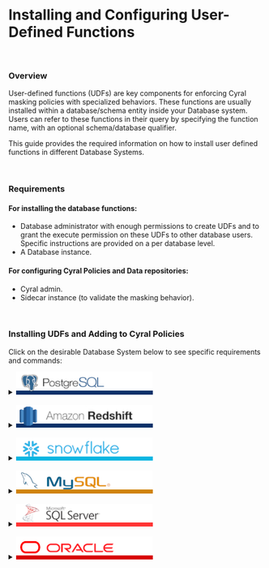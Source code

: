 # Installing and Configuring User-Defined Functions


<br>

### Overview

User-defined functions (UDFs) are key components for enforcing Cyral masking policies with specialized behaviors. These functions are usually installed within a database/schema entity inside your Database system. Users can refer to these functions in their query by specifying the function name, with an optional schema/database qualifier. 

This guide provides the required information on how to install user defined functions in different Database Systems.


<br>

### Requirements

#### For installing the database functions:
* Database administrator with enough permissions to create UDFs and to grant the execute permission on these UDFs to other database users. Specific instructions are provided on a per database level.
* A Database instance.
#### For configuring Cyral Policies and Data repositories:
* Cyral admin.
* Sidecar instance (to validate the masking behavior).


<br>

### Installing UDFs and Adding to Cyral Policies

Click on the desirable Database System below to see specific requirements and commands:

<details>
  <summary>
    <picture><img src="../.github/imgs/databases/postgresql-name.png" alt="PostgreSQL" height="45"></picture>
  </summary>



  #### Required permissions for installing UDFs
  The database user used to install the UDFs needs the following privileges:
  * `CREATE SCHEMA` on the target database.
    * [Command reference.](https://www.postgresql.org/docs/current/sql-createschema.html)
  * `GRANT`, to allow grant usage to different users. 
    * [Command reference.](https://www.postgresql.org/docs/current/sql-grant.html)

  #### Install script

```sql
# 1. Create a new (optional) schema for storing the desired UDFs:

CREATE SCHEMA IF NOT EXISTS cyral;


# 2. Create the new function in the target schema:

CREATE OR REPLACE FUNCTION cyral.mask_string(input_string text)
RETURNS text AS
$$
DECLARE
    masked_string text := '';
    i integer := 1;
BEGIN
    -- Iterate through each character of the input string and replace with '*'
    WHILE i <= length(input_string) LOOP
        masked_string := masked_string || '*';
        i := i + 1;
    END LOOP;
    
    -- Return the masked string
    RETURN masked_string;
END;
$$
LANGUAGE PLPGSQL;


# 3. Grant the execution privilege to everyone, through the PUBLIC role

GRANT EXECUTE ON FUNCTION cyral.mask_string(text) TO PUBLIC;
```

The above script can be saved to a file, e.g. `example-udf-postgresql.sql`, and can be copied as is and executed in your application of choice. In `psql`, it can be installed with the following command: <br>

`psql -h ${SIDECAR_HOST} -p 5432 -d ${DATABASE} -U ${USER} -f ./example-udf-postgresql.sql`

where: <br>
    - `SIDECAR_HOST` points to the sidecar being used to protect your PostgreSQL database. <br>
    - `DATABASE` refers to the underlying database entity, which contains a collection of schemas and tables. <br>
    - `USER` is the specific database user, which has the the required permissions to executed the above SQL commands. <br>


#### Notes
 1. The above script creates a new optional schema, named `cyral`. Any other schema could be used, however we recommend reading the section on [target schemas and impacts on Cyral Policies](#add-section) for a complete understanding on how the schema name impacts on how you refer to UDFs in policies.

 2. Above we have a simplistic UDF example that receives a column entry of type `text` and returns another `text` value with all characters of the input columns replaced by `*`.
    **For a list of real-world example UDFs, please refer to: [masking-examples](../masking-examples)**. <br>


 3. PostgreSQL does not easily allow cross-database references. As a result, user-defined functions **must be individually installed** in each database where you want to use them.




#### Testing the UDF directly
We can easily test the newly created UDF by connecting to the database with your favorite application and executing the following queries:
```SQL
# Retrieving data without masking
finance=> SELECT name from CompBandTable LIMIT 3;
  name   
---------
 James
 Sophie
 Sylvester
(3 rows)
```

and <br>
```SQL
# Retrieving data masked with the newly installed UDF
finance=> SELECT cyral.mask_string(name) from CompBandTable LIMIT 3;
 mask_string 
-------------
 *****
 ******
 *********
(3 rows)

```


#### Testing the UDF with Cyral Policies

Here we assume the following:
  * A PostgreSQL data repository was already created in the Control Plane / Management Console.
  * The data repository has the masking policy enforcement option enabled.
  * The data repository has the appropriate Data Labels already configured.
  * The data repository is accessible through a sidecar.

If the above pre-conditions are not met, or your need further help in configuring them, please refer to:<br>
* Cyral Docs :arrow_right: [Track repositories](https://cyral.com/docs/manage-repositories/repo-track).
* Cyral Docs :arrow_right: [Data Mapping](https://cyral.com/docs/policy/datamap).
* Cyral Docs :arrow_right: [Turning on masking for a repository](https://cyral.com/docs/using-cyral/masking/#turn-on-masking-for-the-repository-in-cyral).
* Cyral Docs :arrow_right: [Binding a repository to a sidecar](https://cyral.com/docs/sidecars/sidecar-bind-repo).

##### Example Global Policy that refers to the custom function

```yaml
data:
  - NAMES
rules:
  - reads:
      - data:
          - custom:cyral.mask_string(NAMES)
        rows: any
        severity: low
```

when the UDF is installed inside the [pre-defined schema names](#to-add), the schema prefix can be omitted in the policy definition, leading to the following alternative policy:

```yaml
data:
  - NAMES
rules:
  - reads:
      - data:
          - custom:mask_string(NAMES)
        rows: any
        severity: low
```

##### Connecting and retrieving data
```sql
# Every query that retrieves the contents of the field `name` will have the result payload masked
#
# Note that the end-user is not expected to type the UDF name in their queries, and in fact, they
# are not even expected to be aware that such UDF exists.
finance=> SELECT name from CompBandTable LIMIT 3;
 mask_string 
-------------
 *****
 ******
 *********
(3 rows)
```

  ---
</details>
<br>




<details>
  <summary>
     <picture><img src="../.github/imgs/databases/redshift-name.png" alt="Redshift" height="45"></picture>
  </summary>

```
    TODO
```

  ---
</details>
<br>



<details>
  <summary>
     <picture><img src="../.github/imgs/databases/snowflake-name.png" alt="Snowflake" height="45"></picture>
  </summary>


  #### Required permissions for installing UDFs
  The database user used to install the UDFs needs the following privileges:
  * `CREATE DATABASE` on the target database.
    * [Command reference.](https://docs.snowflake.com/en/sql-reference/sql/create-database)
  * `CREATE SCHEMA` on the target database.
    * [Command reference.](https://docs.snowflake.com/en/sql-reference/sql/create-schema)
  * `GRANT`, to allow grant usage to different users. 
    * [Command reference.](https://docs.snowflake.com/en/sql-reference/sql/grant-privilege)

  #### Install script

```sql
// 1. Create a new (optional) database for storing all your UDFs for custom masking
CREATE DATABASE IF NOT EXISTS cyral;

// 2. Allow everyone to access the new database
GRANT USAGE ON DATABASE cyral TO PUBLIC;

// 3. Create a new schema for holding the UDFs
CREATE SCHEMA IF NOT EXISTS cyral.cyral;

// 4. Allow everyone to access the new schema
GRANT USAGE ON SCHEMA cyral.cyral TO PUBLIC;

// 5. Create the new function in the target schema
CREATE OR REPLACE FUNCTION cyral.cyral.MASK_STRING(INPUT_STRING STRING)
  RETURNS STRING
  LANGUAGE JAVASCRIPT
AS
$$
function maskString(inputString) {
    var maskedString = '';
    for (var i = 0; i < inputString.length; i++) {
        maskedString += '*';
    }
    return maskedString;
}

return maskString(INPUT_STRING);
$$;


// 6. Grant the execution privilege to everyone, through the PUBLIC role
GRANT USAGE ON FUNCTION cyral.cyral.MASK_STRING(STRING) TO PUBLIC;

```

The above script can be saved to a file, e.g. `example-udf-snowflake.sql`, and can be copied as is and executed in your application of choice. In `snowsql`, it can be installed with the following command: <br>

`snowsql -a ${SNOWFLAKE_ACCOUNT} -u ${USER} -h ${SIDECAR_ENDPOINT} -p 443 -w ${WAREHOUSE} -f  ./example-udf-snowflake.sql`

where: <br>
    - `SNOWFLAKE_ACCOUNT` refers to the snowflake account ID. <br>
    - `SIDECAR_HOST` points to the sidecar being used to protect your Snowflake instance. <br>
    - `DATABASE` refers to the underlying database entity, which contains a collection of schemas and tables. <br>
    - `USER` is the specific database user, which has the the required permissions to executed the above SQL commands. <br>
    - `WAREHOUSE` is the Snowflake Warehouse to be used. <br>


#### Notes
 1. The above script creates new optional database and schema, both named `cyral`. Any other database and schema could be used, however we recommend reading the section on [target schemas and impacts on Cyral Policies](#add-section) for a complete understanding on how the database and schema name impacts on how you refer to UDFs in policies.

 2. Above we have a simplistic UDF example that receives a column entry of type `string` and returns another `string` value with all characters of the input columns replaced by `*`.
    **For a list of real-world example UDFs, please refer to: [masking-examples](../masking-examples)**. <br>


 3. Snowflake supports cross-database references. As a result, user-defined functions can be created once and shared across all your available databases.




#### Testing the UDF directly
We can easily test the newly created UDF by connecting to the database with your favorite application and executing the following queries:
```SQL
# Retrieving data without masking
COMPUTE_WH@PLAYGROUND.FINANCE> SELECT CARD_FAMILY FROM CARDS LIMIT 2;
+-------------+                                                                 
| CARD_FAMILY |
|-------------|
| Gold        |
| Platinum    |
+-------------+
2 Row(s) produced. Time Elapsed: 0.253s

```

and <br>
```SQL
# Retrieving data masked with the newly installed UDF
COMPUTE_WH@PLAYGROUND.FINANCE> SELECT CYRAL.CYRAL.MASK_STRING(CARD_FAMILY) FROM CARDS LIMIT 2;
+--------------------------------------+                                        
| CYRAL.CYRAL.MASK_STRING(CARD_FAMILY) |
|--------------------------------------|
| ****                                 |
| ********                             |
+--------------------------------------+
2 Row(s) produced. Time Elapsed: 0.854s

```


#### Testing the UDF with Cyral Policies

Here we assume the following:
  * A PostgreSQL data repository was already created in the Control Plane / Management Console.
  * The data repository has the masking policy enforcement option enabled.
  * The data repository has the appropriate Data Labels already configured.
  * The data repository is accessible through a sidecar.

If the above pre-conditions are not met, or your need further help in configuring them, please refer to:<br>
* Cyral Docs :arrow_right: [Track repositories](https://cyral.com/docs/manage-repositories/repo-track).
* Cyral Docs :arrow_right: [Data Mapping](https://cyral.com/docs/policy/datamap).
* Cyral Docs :arrow_right: [Turning on masking for a repository](https://cyral.com/docs/using-cyral/masking/#turn-on-masking-for-the-repository-in-cyral).
* Cyral Docs :arrow_right: [Binding a repository to a sidecar](https://cyral.com/docs/sidecars/sidecar-bind-repo).

##### Example Global Policy that refers to the custom function

```yaml
data:
  - CARD_FAMILY
rules:
  - reads:
      - data:
          - custom:cyral.cyral.mask_string(CARD_FAMILY)
        rows: any
        severity: low
```

when the UDF is installed inside the [pre-defined schema names](#to-add), the schema prefix can be omitted in the policy definition, leading to the following alternative policy:

```yaml
data:
  - CARD_FAMILY
rules:
  - reads:
      - data:
          - custom:mask_string(CARD_FAMILY)
        rows: any
        severity: low
```

##### Connecting and retrieving data
```sql
// Every query that retrieves the contents of the field `CARD_FAMILY` will have the result payload masked
//
// Note that the end-user is not expected to type the UDF name in their queries, and in fact, they
// are not even expected to be aware that such UDF exists.

COMPUTE_WH@PLAYGROUND.FINANCE> SELECT CARD_FAMILY FROM CARDS LIMIT 2;
+--------------------------------------+                                        
| CYRAL.CYRAL.MASK_STRING(CARD_FAMILY) |
|--------------------------------------|
| ****                                 |
| ********                             |
+--------------------------------------+
2 Row(s) produced. Time Elapsed: 0.921s

```


  ---
</details>
<br>



<details>
  <summary>
     <picture><img src="../.github/imgs/databases/mysql-name.png" alt="MySQL" height="45"></picture>
  </summary>


```
    TODO
```

  ---
</details>
<br>




<details>
  <summary>
     <picture><img src="../.github/imgs/databases/sqlserver-name.png" alt="SQL Server" height="45"></picture>
  </summary>


```
    TODO
```

  ---
</details>
<br>


<details>
  <summary>
     <picture><img src="../.github/imgs/databases/oracle-name.png" alt="Oracle" height="45"></picture>
  </summary>

#### Required permissions for installing UDFs
The database user used to install the UDFs needs the following privileges:
* `CREATE SCHEMA` on the target database.
  * [Command reference.](https://docs.oracle.com/en/cloud/paas/exadata-express-cloud/csdbp/create-database-schemas.html)
* `GRANT`, to allow grant usage to different users. 
  * [Command reference.](https://docs.oracle.com/en/database/oracle/oracle-database/19/sqlrf/GRANT.html)

#### Install script

[comment]: <> ( Docker run: docker run -p 1521:1521 -v /<some_path>/e2e-tests/compose/start_oracle:/usr/local/etc/start_oracle:ro --name oracle21 gcr.io/cyral-dev/oracle-21-base )
[comment]: <> ( Docker bash: docker exec -it oracle21 bash )
[comment]: <> ( Connect as admin: sqlplus SYS/Password123@//localhost:1521/XEPDB1 AS SYSDBA )
[comment]: <> ( CREATE TABLE COMP_BAND_TABLE (NAME VARCHAR(50) NOT NULL); )
[comment]: <> ( INSERT INTO COMP_BAND_TABLE (NAME) VALUES ('James'); )
[comment]: <> ( INSERT INTO COMP_BAND_TABLE (NAME) VALUES ('Sophie'); )
[comment]: <> ( INSERT INTO COMP_BAND_TABLE (NAME) VALUES ('Sylvester'); )
[comment]: <> ( SELECT NAME FROM COMP_BAND_TABLE; )
[comment]: <> ( Grant login permission: GRANT CREATE SESSION TO <user_schema>; )


```sql
-- 1. Create a new user schema for storing the desired UDFs:
CREATE USER CYRAL identified by "<password>";

-- 2. Create the new function in the target schema:
CREATE OR REPLACE FUNCTION CYRAL.MASK_STRING(
  INPUT_STRING IN VARCHAR2
)
RETURN VARCHAR2
IS
    MASKED VARCHAR2(32767) := '';
    I NUMBER := 1;
BEGIN
    WHILE I <= LENGTH(INPUT_STRING) LOOP
        MASKED := MASKED || '*';
        I := I + 1;
    END LOOP;
    RETURN MASKED;
END;
/

-- 3. Grant the execution privilege to everyone, through the PUBLIC role
GRANT ALL PRIVILEGES ON CYRAL.MASK_STRING TO PUBLIC;
```

The above script can be saved to a file, e.g. `example-udf-oracle.sql`, and can be copied as is and executed in your application of choice. In `sqlplus`, considering you are already connected, it can be installed with the following command:

```
SQL> @/masking/script.sql 

User created.

Function created.

Grant succeeded.
```

#### Notes
 1. The above script creates a new user schema, named `CYRAL`. Any other schema could be used, however we recommend reading the section on [target schemas and impacts on Cyral Policies](#add-section) for a complete understanding on how the schema name impacts on how you refer to UDFs in policies.

 2. Above we have a simplistic UDF example that receives a column entry of type `VARCHAR` and returns another `VARCHAR` value with all characters of the input columns replaced by `*`.
    **For a list of real-world example UDFs, please refer to: [masking-examples](../masking-examples)**.


#### Testing the UDF directly
We can easily test the newly created UDF by connecting to the database with your favorite application and executing the following queries:
```SQL
# Retrieving data without masking
SQL> SELECT NAME FROM COMP_BAND_TABLE;

NAME
----------------------------
James
Sophie
Sylvester
```
and
```SQL
# Retrieving data masked with the newly installed UDF
SQL> SELECT CYRAL.MASK_STRING(NAME) FROM COMP_BAND_TABLE;

CYRAL.MASK_STRING(NAME)
----------------------------
*****
******
*********
```

#### Testing the UDF with Cyral Policies

Here we assume the following:
  * A Oracle data repository was already created in the Control Plane / Management Console.
  * The data repository has the masking policy enforcement option enabled.
  * The data repository has the appropriate Data Labels already configured.
  * The data repository is accessible through a sidecar.

If the above pre-conditions are not met, or your need further help in configuring them, please refer to:
* Cyral Docs :arrow_right: [Track repositories](https://cyral.com/docs/manage-repositories/repo-track).
* Cyral Docs :arrow_right: [Data Mapping](https://cyral.com/docs/policy/datamap).
* Cyral Docs :arrow_right: [Turning on masking for a repository](https://cyral.com/docs/using-cyral/masking/#turn-on-masking-for-the-repository-in-cyral).
* Cyral Docs :arrow_right: [Binding a repository to a sidecar](https://cyral.com/docs/sidecars/sidecar-bind-repo).

##### Example Global Policy that refers to the custom function

```yaml
data:
  - NAMES
rules:
  - reads:
      - data:
          - custom:MASK_STRING(NAMES)
        rows: any
        severity: low
```

##### Connecting and retrieving data
```sql
# Every query that retrieves the contents of the field `name` will have the result payload masked
#
# Note that the end-user is not expected to type the UDF name in their queries, and in fact, they
# are not even expected to be aware that such UDF exists.
SQL> SELECT NAME FROM COMP_BAND_TABLE;

NAME
----------------------------
*****
******
*********

```

In the example above, the policy only refers to the UDF by its name, with this `CYRAL` user schema is taken by default as UDF install location. This option allows the use of a single global policy for different databases or repository types.

However, it's possible to install the UDF anywhere, as long as the global policy refers to it using qualified names. Assuming the sample script above and a different user schema `BAND` to install the UDF instead of `CYRAL`, please follow these steps:
1. Replace all occurrences of `CYRAL` by `BAND` in the sample script.
2. Adjust the policy to use a qualified custom UDF reference:
```yaml
data:
  - NAMES
rules:
  - reads:
      - data:
          - custom:BAND.MASK_STRING(NAMES)
        rows: any
        severity: low
```
---
</details>